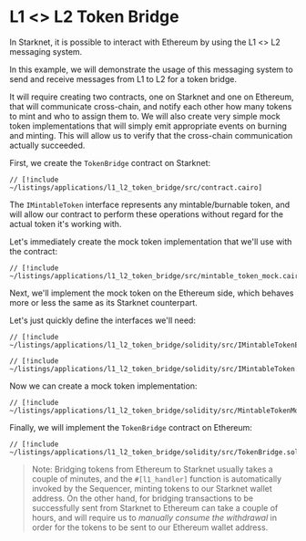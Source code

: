 # L1 <> L2 Token Bridge

In Starknet, it is possible to interact with Ethereum by using the L1 <> L2 messaging system.

In this example, we will demonstrate the usage of this messaging system to send and receive messages from L1 to L2 for a token bridge.

It will require creating two contracts, one on Starknet and one on Ethereum, that will communicate cross-chain, and notify each other
how many tokens to mint and who to assign them to. We will also create very simple mock token implementations that will simply emit
appropriate events on burning and minting. This will allow us to verify that the cross-chain communication actually succeeded.

First, we create the `TokenBridge` contract on Starknet:

```cairo
// [!include ~/listings/applications/l1_l2_token_bridge/src/contract.cairo]
```

The `IMintableToken` interface represents any mintable/burnable token, and will allow our contract to perform these operations without
regard for the actual token it's working with.

Let's immediately create the mock token implementation that we'll use with the contract:

```cairo
// [!include ~/listings/applications/l1_l2_token_bridge/src/mintable_token_mock.cairo]
```

Next, we'll implement the mock token on the Ethereum side, which behaves more or less the same as its Starknet counterpart.

Let's just quickly define the interfaces we'll need:

```solidity
// [!include ~/listings/applications/l1_l2_token_bridge/solidity/src/IMintableTokenEvents.sol]
```

```solidity
// [!include ~/listings/applications/l1_l2_token_bridge/solidity/src/IMintableToken.sol]
```

Now we can create a mock token implementation:

```solidity
// [!include ~/listings/applications/l1_l2_token_bridge/solidity/src/MintableTokenMock.sol]
```

Finally, we will implement the `TokenBridge` contract on Ethereum:

```solidity
// [!include ~/listings/applications/l1_l2_token_bridge/solidity/src/TokenBridge.sol]
```

> Note: Bridging tokens from Ethereum to Starknet usually takes a couple of minutes, and the `#[l1_handler]` function is automatically
invoked by the Sequencer, minting tokens to our Starknet wallet address. On the other hand, for bridging transactions to be
successfully sent from Starknet to Ethereum can take a couple of hours, and will require us to _manually consume the withdrawal_ in
order for the tokens to be sent to our Ethereum wallet address. 
